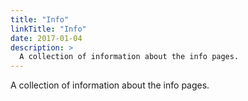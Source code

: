 ```yaml
---
title: "Info"
linkTitle: "Info"
date: 2017-01-04
description: >
  A collection of information about the info pages.
---
```


A collection of information about the info pages.